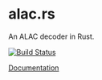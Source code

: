 # alac.rs

An ALAC decoder in Rust.

[![Build Status](https://travis-ci.org/ebarnard/alac.rs.svg?branch=master)](https://travis-ci.org/ebarnard/alac.rs)

[Documentation](https://ebarnard.github.io/alac.rs/)
